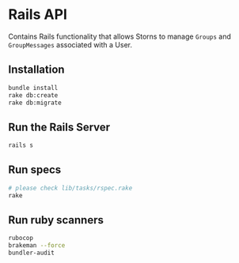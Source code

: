 # Rails API

Contains Rails functionality that allows Storns to manage `Groups` and `GroupMessages` associated with a User.

## Installation

```bash
bundle install
rake db:create
rake db:migrate
```

## Run the Rails Server

```bash
rails s
```

## Run specs

```bash
# please check lib/tasks/rspec.rake
rake
```

## Run ruby scanners

```bash
rubocop
brakeman --force
bundler-audit
```
